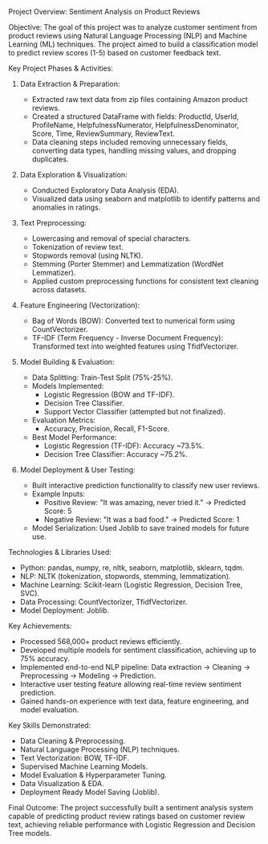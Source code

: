 Project Overview: Sentiment Analysis on Product Reviews

Objective:
The goal of this project was to analyze customer sentiment from product reviews using Natural Language Processing (NLP) and Machine Learning (ML) techniques. The project aimed to build a classification model to predict review scores (1-5) based on customer feedback text.

Key Project Phases & Activities:

1. Data Extraction & Preparation:
   - Extracted raw text data from zip files containing Amazon product reviews.
   - Created a structured DataFrame with fields: ProductId, UserId, ProfileName, HelpfulnessNumerator, HelpfulnessDenominator, Score, Time, ReviewSummary, ReviewText.
   - Data cleaning steps included removing unnecessary fields, converting data types, handling missing values, and dropping duplicates.

2. Data Exploration & Visualization:
   - Conducted Exploratory Data Analysis (EDA).
   - Visualized data using seaborn and matplotlib to identify patterns and anomalies in ratings.

3. Text Preprocessing:
   - Lowercasing and removal of special characters.
   - Tokenization of review text.
   - Stopwords removal (using NLTK).
   - Stemming (Porter Stemmer) and Lemmatization (WordNet Lemmatizer).
   - Applied custom preprocessing functions for consistent text cleaning across datasets.

4. Feature Engineering (Vectorization):
   - Bag of Words (BOW): Converted text to numerical form using CountVectorizer.
   - TF-IDF (Term Frequency - Inverse Document Frequency): Transformed text into weighted features using TfidfVectorizer.

5. Model Building & Evaluation:
   - Data Splitting: Train-Test Split (75%-25%).
   - Models Implemented:
     - Logistic Regression (BOW and TF-IDF).
     - Decision Tree Classifier.
     - Support Vector Classifier (attempted but not finalized).
   - Evaluation Metrics:
     - Accuracy, Precision, Recall, F1-Score.
   - Best Model Performance:
     - Logistic Regression (TF-IDF): Accuracy ~73.5%.
     - Decision Tree Classifier: Accuracy ~75.2%.

6. Model Deployment & User Testing:
   - Built interactive prediction functionality to classify new user reviews.
   - Example Inputs:
     - Positive Review: "It was amazing, never tried it." → Predicted Score: 5
     - Negative Review: "It was a bad food." → Predicted Score: 1
   - Model Serialization: Used Joblib to save trained models for future use.

Technologies & Libraries Used:
- Python: pandas, numpy, re, nltk, seaborn, matplotlib, sklearn, tqdm.
- NLP: NLTK (tokenization, stopwords, stemming, lemmatization).
- Machine Learning: Scikit-learn (Logistic Regression, Decision Tree, SVC).
- Data Processing: CountVectorizer, TfidfVectorizer.
- Model Deployment: Joblib.

Key Achievements:
- Processed 568,000+ product reviews efficiently.
- Developed multiple models for sentiment classification, achieving up to 75% accuracy.
- Implemented end-to-end NLP pipeline: Data extraction → Cleaning → Preprocessing → Modeling → Prediction.
- Interactive user testing feature allowing real-time review sentiment prediction.
- Gained hands-on experience with text data, feature engineering, and model evaluation.

Key Skills Demonstrated:
- Data Cleaning & Preprocessing.
- Natural Language Processing (NLP) techniques.
- Text Vectorization: BOW, TF-IDF.
- Supervised Machine Learning Models.
- Model Evaluation & Hyperparameter Tuning.
- Data Visualization & EDA.
- Deployment Ready Model Saving (Joblib).

Final Outcome:
The project successfully built a sentiment analysis system capable of predicting product review ratings based on customer review text, achieving reliable performance with Logistic Regression and Decision Tree models.

